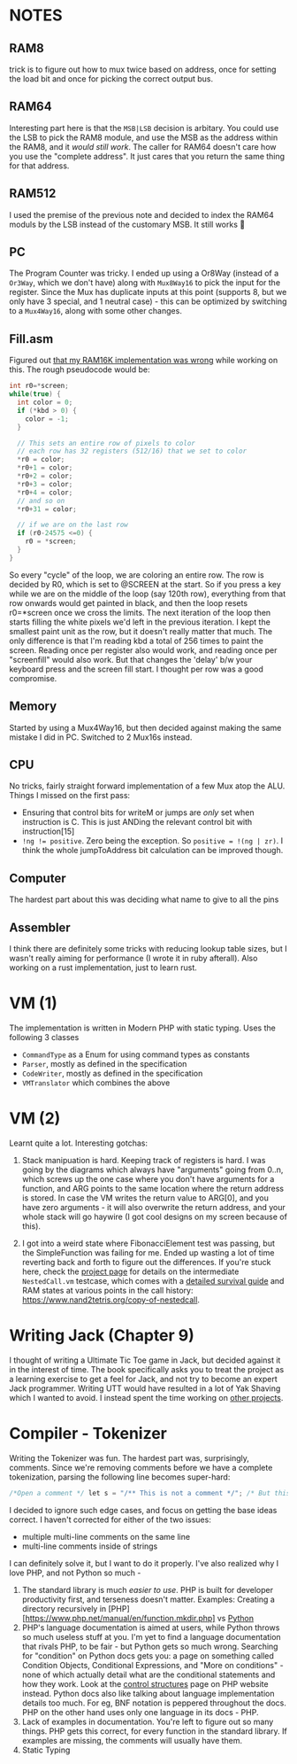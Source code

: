 # NOTES

## RAM8

trick is to figure out how to mux twice based on address, once for setting the load bit and once for picking the correct output bus.

## RAM64

Interesting part here is that the `MSB|LSB` decision is arbitary. You could use the LSB to pick the RAM8 module, and use the MSB as the address within the RAM8, and it _would still work_. The caller for RAM64 doesn't care how you use the "complete address". It just cares that you return the same thing for that address.

## RAM512

I used the premise of the previous note and decided to index the RAM64 moduls by the LSB instead of the customary MSB. It still works :metal:

## PC

The Program Counter was tricky. I ended up using a Or8Way (instead of a `Or3Way`, which we don't have) along with `Mux8Way16` to pick the input for the register. Since the Mux has duplicate inputs at this point (supports 8, but we only have 3 special, and 1 neutral case) - this can be optimized by switching to a `Mux4Way16`, along with some other changes.

## Fill.asm

Figured out [that my RAM16K implementation was wrong](https://github.com/captn3m0/nand2tetris/commit/90526cc036a93683f3fa335aae70cc17c787e5a5) while working on this. The rough pseudocode would be:
```c
int r0=*screen;
while(true) {
  int color = 0;
  if (*kbd > 0) {
    color = -1;
  }

  // This sets an entire row of pixels to color
  // each row has 32 registers (512/16) that we set to color
  *r0 = color;
  *r0+1 = color;
  *r0+2 = color;
  *r0+3 = color;
  *r0+4 = color;
  // and so on
  *r0+31 = color;

  // if we are on the last row
  if (r0-24575 <=0) {
    r0 = *screen;
  }
}

```

So every "cycle" of the loop, we are coloring an entire row. The row is decided by R0, which is set to @SCREEN at the start. So if you press a key while we are on the middle of the loop (say 120th row), everything from that row onwards would get painted in black, and then the loop resets r0=\*screen once we cross the limits. The next iteration of the loop then starts filling the white pixels we'd left in the previous iteration. I kept the smallest paint unit as the row, but it doesn't really matter that much. The only difference is that I'm reading kbd a total of 256 times to paint the screen. Reading once per register also would work, and reading once per "screenfill" would also work. But that changes the 'delay' b/w your keyboard press and the screen fill start. I thought per row was a good compromise.

## Memory

Started by using a Mux4Way16, but then decided against making the same mistake I did in PC. Switched to 2 Mux16s instead.

## CPU

No tricks, fairly straight forward implementation of a few Mux atop the ALU. Things I missed on the first pass:
 - Ensuring that control bits for writeM or jumps are _only_ set when instruction is C. This is just ANDing the relevant control bit with instruction[15]
 - `!ng != positive`. Zero being the exception. So `positive = !(ng | zr)`. I think the whole jumpToAddress bit calculation can be improved though.

## Computer

The hardest part about this was deciding what name to give to all the pins

## Assembler

I think there are definitely some tricks with reducing lookup table sizes, but I wasn't really aiming for performance (I wrote it in ruby afterall). Also working on a rust implementation, just to learn rust.

# VM (1)

The implementation is written in Modern PHP with static typing. Uses the following 3 classes

- `CommandType` as a Enum for using command types as constants
- `Parser`, mostly as defined in the specification
- `CodeWriter`, mostly as defined in the specification
- `VMTranslator` which combines the above

# VM (2)

Learnt quite a lot. Interesting gotchas:

1. Stack manipuation is hard. Keeping track of registers is hard. I was going by the diagrams which always have "arguments" going from 0..n, which screws up the one case where you don't have arguments for a function, and ARG points to the same location where the return address is stored. In case the VM writes the return value to ARG[0], and you have zero arguments - it will also overwrite the return address, and your whole stack will go haywire (I got cool designs on my screen because of this).

2. I got into a weird state where FibonacciElement test was passing, but the SimpleFunction was failing for me. Ended up wasting a lot of time reverting back and forth to figure out the differences. If you're stuck here, check the [project page](https://www.nand2tetris.org/project08) for details on the intermediate `NestedCall.vm` testcase, which comes with a [detailed survival guide](https://www.nand2tetris.org/copy-of-hdl-survival-guide) and RAM states at various points in the call history: https://www.nand2tetris.org/copy-of-nestedcall.

# Writing Jack (Chapter 9)

I thought of writing a Ultimate Tic Toe game in Jack, but decided against it in the interest of time. The book specifically asks you to treat the project as a learning exercise to get a feel for Jack, and not try to become an expert Jack programmer. Writing UTT would have resulted in a lot of Yak Shaving which I wanted to avoid. I instead spent the time working on [other projects](https://github.com/captn3m0/modernart).

# Compiler - Tokenizer

Writing the Tokenizer was fun. The hardest part was, surprisingly, comments. Since we're removing comments before we have a complete tokenization, parsing the following line becomes super-hard:

```java
/*Open a comment */ let s = "/** This is not a comment */"; /* But this is */ do a.b;
```

I decided to ignore such edge cases, and focus on getting the base ideas correct. I haven't corrected for either of the two issues:

- multiple multi-line comments on the same line
- multi-line comments inside of strings

I can definitely solve it, but I want to do it properly. I've also realized why I love PHP, and not Python so much -

1. The standard library is much _easier to use_. PHP is built for developer productivity first, and terseness doesn't matter. Examples: Creating a directory recursively in [PHP][https://www.php.net/manual/en/function.mkdir.php] vs [Python](https://stackoverflow.com/a/600612)
2. PHP's language documentation is aimed at users, while Python throws so much useless stuff at you. I'm yet to find a language documentation that rivals PHP, to be fair - but Python gets so much wrong. Searching for "condition" on Python docs gets you: a page on something called Condition Objects, Conditional Expressions, and "More on conditions" - none of which actually detail what are the conditional statements and how they work. Look at the [control structures](https://www.php.net/manual/en/language.control-structures.php) page on PHP website instead. Python docs also like talking about language implementation details too much. For eg, BNF notation is peppered throughout the docs. PHP on the other hand uses only one language in its docs - PHP.
3. Lack of examples in documentation. You're left to figure out so many things. PHP gets this correct, for every function in the standard library. If examples are missing, the comments will usually have them.
4. Static Typing
